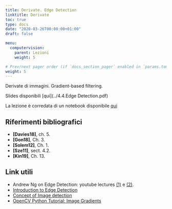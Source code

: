 ```yaml
---
title: Derivate. Edge Detection
linktitle: Derivate
toc: true
type: docs
date: "2020-03-26T00:00:00+01:00"
draft: false

menu:
  computervision:
    parent: Lezioni
    weight: 5

# Prev/next pager order (if `docs_section_pager` enabled in `params.toml`)
weight: 5
---
```


Derivate di immagini. Gradient-based filtering. 

Slides disponibili [qui](../4.4.Edge Detection.pdf)

La lezione è corredata di un notebook disponibile [qui](https://github.com/gmanco/cv_notebooks/blob/master/3.Edge_detection.ipynb)



## Riferimenti bibliografici

- **[Davies18]**, ch. 5. 
- **[Gon18]**, Ch. 3. 
- **[Solem12]**, Ch. 1.
- **[Sze11]**, sect. 4.2.
- **[Kin19]**, Ch. 13.

## Link utili

- Andrew Ng on Edge Detection: youtube lectures [(1)](https://www.youtube.com/watch?v=XuD4C8vJzEQ) e [(2)](https://www.youtube.com/watch?v=am36dePheDc). 
- [Introduction to Edge Detection](https://datacarpentry.org/image-processing/08-edge-detection/)
- [Concept of Image detection](https://www.tutorialspoint.com/dip/concept_of_edge_detection.htm)
- [OpenCV Python Tutorial: Image Gradients](https://www.youtube.com/watch?v=aDY4aBLFOIg)
